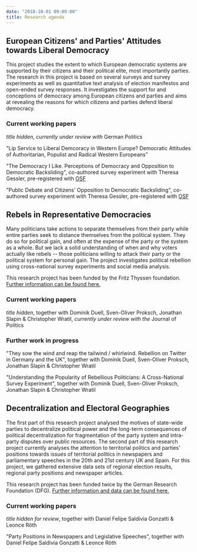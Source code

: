 ```yaml
---
date: "2018-10-01 09:00:00"
title: Research agenda
---
```


## European Citizens' and Parties' Attitudes towards Liberal Democracy

This project studies the extent to which European democratic systems are supported by their citizens and their political elite, most importantly parties. The research in this project is based on several surveys and survey experiments as well as quantitative text analysis of election manifestos and open-ended survey responses. It investigates the support for and conceptions of democracy among European citizens and parties and aims at revealing the reasons for which citizens and parties defend liberal democracy.

### Current working papers

_title hidden, currently under review with_ German Politics

"Lip Service to Liberal Demcoracy in Western Europe? Democratic Attitudes of Authoritarian, Populist and Radical Western Europeans"

"The Democracy I Like. Perceptions of Democracy and Opposition to Democratic Backsliding", co-authored survey experiment with Theresa Gessler, pre-registered with [OSF](https://osf.io/47xp2/)

"Public Debate and Citizens' Opposition to Democratic Backsliding", co-authored survey experiment with Theresa Gessler, pre-registered with [OSF](https://osf.io/47xp2/)


## Rebels in Representative Democracies

Many politicians take actions to separate themselves from their party while entire parties seek to distance themselves from the political system. They do so for political gain, and often at the expense of the party or the system as a whole. But we lack a solid understanding of when and why voters actually like rebels -- those politicians willing to attack their party or the political system for personal gain. The project investigates political rebellion using cross-national survey experiments and social media analysis.

This research project has been funded by the Fritz Thyssen foundation. [Further information can be found here.](https://cccp.uni-koeln.de/de/research/current-research-projects/rebels-in-representative-democracy-the-appeal-and-consequences-of-political-defection-in-europe/)

### Current working papers

_title hidden_, together with Dominik Duell, Sven-Oliver Proksch, Jonathan Slapin & Christopher Wratil, _currently under review with the_ Journal of Politics


### Further work in progress

"They sow the wind and reap the tailwind / whirlwind. Rebellion on Twitter in Germany and the UK", together with Dominik Duell, Sven-Oliver Proksch, Jonathan Slapin & Christopher Wratil

"Understanding the Popularity of Rebellious Politicians: A Cross-National Survey Experiment", together with Dominik Duell, Sven-Oliver Proksch, Jonathan Slapin & Christopher Wratil

## Decentralization and Electoral Geographies

The first part of this research project analysed the motives of state-wide parties to decentralize political power and the long-term consequences of political decentralization for fragmentation of the party system and intra-party disputes over public resources. The second part of this research project currently analyses the attention to territorial politics and parties' positions towards issues of territorial politics in newspapers and parliamentary speeches in the 20th and 21st century UK and Spain. For this project, we gathered extensive data sets of regional election results, regional party positions and newspaper articles. 

This research project has been funded twice by the German Research Foundation (DFG). [Further information and data can be found here.](https://cccp.uni-koeln.de/de/research/current-research-projects/deg-decentralization-and-electoral-geographies-i-ii)

### Current working papers

_title hidden for review_, together with Daniel Felipe Saldivia Gonzatti & Leonce Röth

"Party Positions in Newspapers and Legislative Speeches", together with Daniel Felipe Saldivia Gonzatti & Leonce Röth
